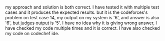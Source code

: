 my approach and solution is both correct. I have tested it with multiple test cases and it produces the expected results. but it is the codeforces's problem on test case 14, my output on my system is '6', and answer is also '6', but judges output is '5'. I have no idea why it is giving wrong answer, I have checked my code multiple times and it is correct. I have also checked my code on codechef ide.